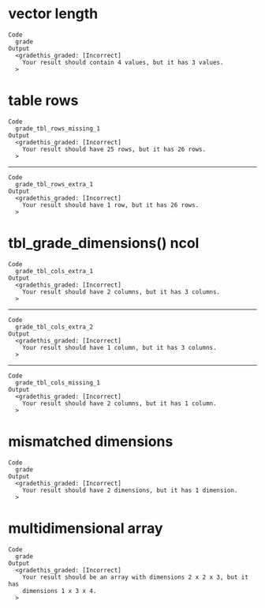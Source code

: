 # vector length

    Code
      grade
    Output
      <gradethis_graded: [Incorrect]
        Your result should contain 4 values, but it has 3 values.
      >

# table rows

    Code
      grade_tbl_rows_missing_1
    Output
      <gradethis_graded: [Incorrect]
        Your result should have 25 rows, but it has 26 rows.
      >

---

    Code
      grade_tbl_rows_extra_1
    Output
      <gradethis_graded: [Incorrect]
        Your result should have 1 row, but it has 26 rows.
      >

# tbl_grade_dimensions() ncol

    Code
      grade_tbl_cols_extra_1
    Output
      <gradethis_graded: [Incorrect]
        Your result should have 2 columns, but it has 3 columns.
      >

---

    Code
      grade_tbl_cols_extra_2
    Output
      <gradethis_graded: [Incorrect]
        Your result should have 1 column, but it has 3 columns.
      >

---

    Code
      grade_tbl_cols_missing_1
    Output
      <gradethis_graded: [Incorrect]
        Your result should have 2 columns, but it has 1 column.
      >

# mismatched dimensions

    Code
      grade
    Output
      <gradethis_graded: [Incorrect]
        Your result should have 2 dimensions, but it has 1 dimension.
      >

# multidimensional array

    Code
      grade
    Output
      <gradethis_graded: [Incorrect]
        Your result should be an array with dimensions 2 x 2 x 3, but it has
        dimensions 1 x 3 x 4.
      >

